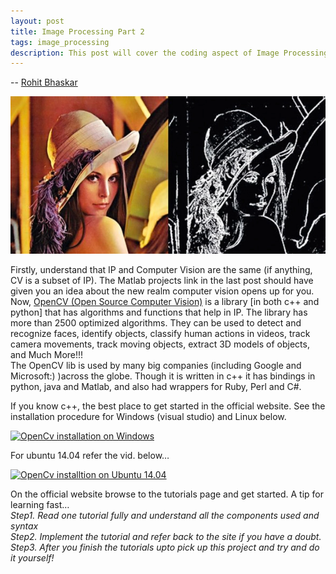 ```yaml
---
layout: post
title: Image Processing Part 2
tags: image_processing
description: This post will cover the coding aspect of Image Processing (computer science students should like this ;p), to tell you the platforms to use and how to get started.
---
```


-- [Rohit Bhaskar](https://github.com/rohitbhaskar)

<p align="center"><img src="/assets/posts/image-processing-2/image_1.webp"></p>

Firstly, understand that IP and Computer Vision are the same (if anything, CV is a subset of IP). The Matlab projects link in the last post should have given you an idea about the new realm computer vision opens up for you.  
Now, [OpenCV (Open Source Computer Vision)](http://opencv.org/) is a library [in both c++ and python] that has algorithms and functions that help in IP. The library has more than 2500 optimized algorithms. They can be used to detect and recognize faces, identify objects, classify human actions in videos, track camera movements, track moving objects, extract 3D models of objects, and Much More!!!  
The OpenCV lib is used by many big companies (including Google and Microsoft:) )across the globe. Though it is written in c++ it has bindings in python, java and Matlab, and also had wrappers for Ruby, Perl and C#.

 

If you know c++, the best place to get started in the official website. See the installation procedure for Windows (visual studio) and Linux below.    

[![OpenCv installation on Windows](https://yt-embed.herokuapp.com/embed?v=StTqXEQ2l-Y)](https://youtu.be/cgo0UitHfp8 "OpenCv installation on Windows")


For ubuntu 14.04 refer the vid. below…

[![OpenCv installtion on Ubuntu 14.04](https://yt-embed.herokuapp.com/embed?v=StTqXEQ2l-Y)](https://youtu.be/DYTfwThePBw "OpenCv installtion on Ubuntu 14.04")

On the official website browse to the tutorials page and get started. A tip for learning fast…  
*Step1. Read one tutorial fully and understand all the components used and syntax  
Step2. Implement the tutorial and refer back to the site if you have a doubt.  
Step3. After you finish the tutorials upto pick up this project and try and do it yourself!*  




